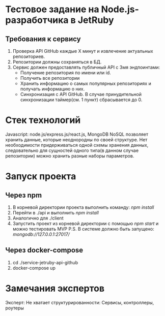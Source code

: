 # Тестовое задание на Node.js-разработчика в JetRuby

## Требования к сервису

1. Проверка API GitHub каждые X минут и извлечение актуальных репозиториев.
2. Репозитории должны сохраняться в БД.
3. Сервис должен предоставлять публичный API с 3мя эндпоинтами:
    <ul>
        <li>
            Получение репозитория по имени или id.
        </li>
        <li>
            Получить все репозитории
        </li>
        <li>
            Хранить информацию о самых популярных репозиториях и получать информацию о них.
        </li>
        <li>Синхронизация с API GitHub. В случае принудительной синхронизации таймер(см. 1 пункт) сбрасывается до 0.</li>
    </ul>

# Стек технологий
Javascript: node.js/express.js/react.js, MongoDB
NoSQL позволяет хранить данные, которые неоднородны по своей структуре. 
Нет необходимости придерживаться одной схемы хранения данных, следовательно для сущностей одного типа(в данном случае репозитории) можно хранить разные наборы параметров.

# Запуск проекта

## Через npm

1. В корневой директории проекта выполнить команду: *npm install*
2. Перейти в ./api и выполнить *npm install*
3. Аналогично для ./client
4. Запустить проект из корневой директории с помощью *npm start* и можно тестировать MVP
P.S. В системе должно быть запущено: *mongodb://127.0.0.1:27017/*

## Через docker-compose

1. cd ./service-jetruby-api-github
2. docker-compose up

# Замечания экспертов
Эксперт: Не хватает структурированности: Сервисы, контроллеры, роутеры
